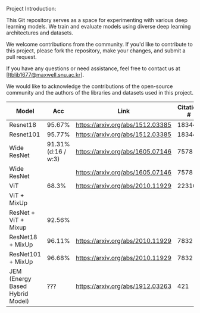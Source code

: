 
Project Introduction:

This Git repository serves as a space for experimenting with various deep learning models.
We train and evaluate models using diverse deep learning architectures and datasets.

We welcome contributions from the community. If you'd like to contribute to this project, please fork the repository, make your changes, and submit a pull request.

If you have any questions or need assistance, feel free to contact us at [ltbljb1677@maxwell.snu.ac.kr].

We would like to acknowledge the contributions of the open-source community and the authors of the libraries and datasets used in this project.




|   Model  |   Acc | Link | Citation # |
| -------- |  -------- | ---------| ---------|
| Resnet18 | 95.67%   | https://arxiv.org/abs/1512.03385 | 183442 |
| Resnet101   | 95.77%  | https://arxiv.org/abs/1512.03385 | 183442 |
| Wide ResNet | 91.31% (d:16 / w:3) |https://arxiv.org/abs/1605.07146 | 7578 |
| Wide ResNet |  | https://arxiv.org/abs/1605.07146|7578|
| ViT | 68.3% | https://arxiv.org/abs/2010.11929| 22310 |
| ViT + MixUp |  | | |
| ResNet + ViT + Mixup | 92.56%  | | |
| ResNet18 + MixUp | 96.11% |https://arxiv.org/abs/2010.11929 |7832 |
| ResNet101 + MixUp | 96.68%|https://arxiv.org/abs/2010.11929 |7832 |
| JEM (Energy Based Hybrid Model)| ??? |https://arxiv.org/abs/1912.03263 | 421 |
